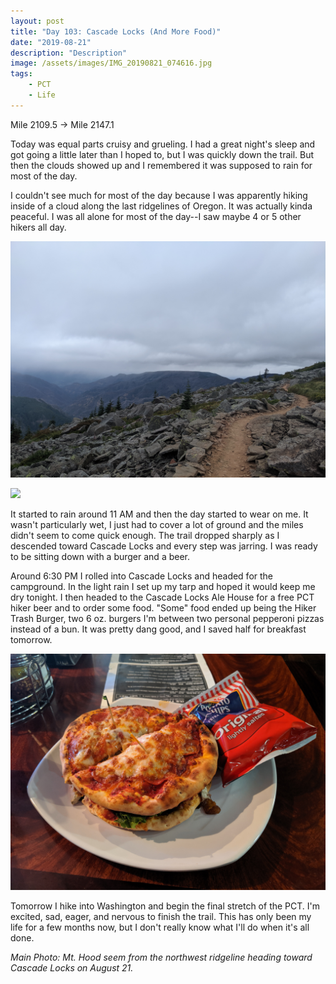 ```yaml
---
layout: post
title: "Day 103: Cascade Locks (And More Food)"
date: "2019-08-21"
description: "Description"
image: /assets/images/IMG_20190821_074616.jpg
tags:
    - PCT
    - Life
---
```

Mile 2109.5 -> Mile 2147.1

Today was equal parts cruisy and grueling. I had a great night's sleep and got going a little later than I hoped to, but I was quickly down the trail. But then the clouds showed up and I remembered it was supposed to rain for most of the day.

I couldn't see much for most of the day because I was apparently hiking inside of a cloud along the last ridgelines of Oregon. It was actually kinda peaceful. I was all alone for most of the day--I saw maybe 4 or 5 other hikers all day. 

![](/assets/images/IMG_20190821_121714.jpg)

![](/assets/images/MVIMG_20190821_141113.jpg)

It started to rain around 11 AM and then the day started to wear on me. It wasn't particularly wet, I just had to cover a lot of ground and the miles didn't seem to come quick enough. The trail dropped sharply as I descended toward Cascade Locks and every step was jarring. I was ready to be sitting down with a burger and a beer.

Around 6:30 PM I rolled into Cascade Locks and headed for the campground. In the light rain I set up my tarp and hoped it would keep me dry tonight. I then headed to the Cascade Locks Ale House for a free PCT hiker beer and to order some food. "Some" food ended up being the Hiker Trash Burger, two 6 oz. burgers I'm between two personal pepperoni pizzas instead of a bun. It was pretty dang good, and I saved half for breakfast tomorrow.

![](/assets/images/IMG_20190821_192237.jpg)

Tomorrow I hike into Washington and begin the final stretch of the PCT. I'm excited, sad, eager, and nervous to finish the trail. This has only been my life for a few months now, but I don't really know what I'll do when it's all done.

*Main Photo: Mt. Hood seem from the northwest ridgeline heading toward Cascade Locks on August 21.*
